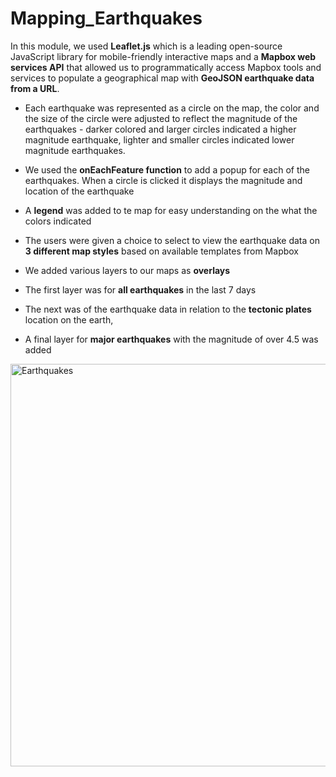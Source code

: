 # Mapping_Earthquakes

In this module, we used **Leaflet.js** which is a leading open-source JavaScript library for mobile-friendly interactive maps and a **Mapbox web services API** that allowed us to programmatically access Mapbox tools and services to populate a geographical map with **GeoJSON earthquake data from a URL**. 

* Each earthquake was represented as a circle on the map, the color and the size of the circle were adjusted to reflect the magnitude of the earthquakes - darker colored and larger circles indicated a higher magnitude earthquake, lighter and smaller circles indicated lower magnitude earthquakes.

* We used the **onEachFeature function** to add a popup for each of the earthquakes. When a circle is clicked it displays the magnitude and location of the earthquake 

* A **legend** was added to te map for easy understanding on the what the colors indicated

* The users were given a choice to select to view the earthquake data on **3 different map styles** based on available templates from Mapbox

* We added various layers to our maps as **overlays** 
* The first layer was for **all earthquakes** in the last 7 days
* The next was of the earthquake data in relation to the **tectonic plates** location on the earth,  
* A final layer for **major earthquakes** with the magnitude of over 4.5 was added   


<img width="644" alt="Earthquakes" src="https://user-images.githubusercontent.com/85518330/132977335-def60734-2e16-4d80-a422-1cbf0a96e295.png">


